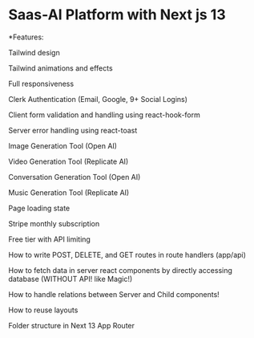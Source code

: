 # Saas-AI Platform with Next js 13

*Features:

Tailwind design

Tailwind animations and effects

Full responsiveness

Clerk Authentication (Email, Google, 9+ Social Logins)

Client form validation and handling using react-hook-form

Server error handling using react-toast

Image Generation Tool (Open AI)

Video Generation Tool (Replicate AI)

Conversation Generation Tool (Open AI)

Music Generation Tool (Replicate AI)

Page loading state

Stripe monthly subscription

Free tier with API limiting

How to write POST, DELETE, and GET routes in route handlers (app/api)

How to fetch data in server react components by directly accessing database (WITHOUT API! like Magic!)

How to handle relations between Server and Child components!

How to reuse layouts

Folder structure in Next 13 App Router
